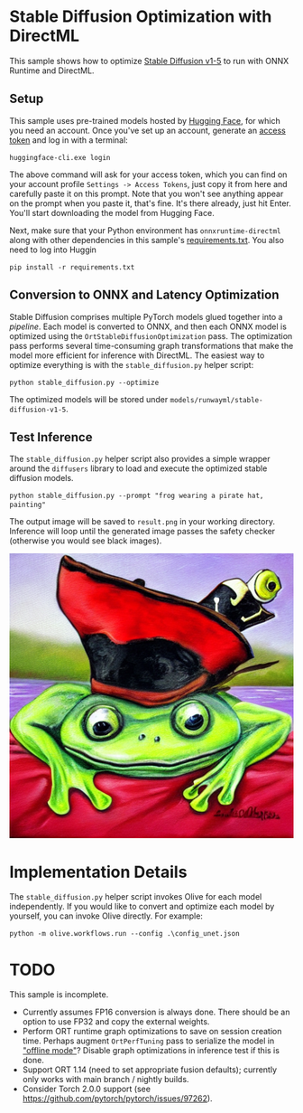 # Stable Diffusion Optimization with DirectML

This sample shows how to optimize [Stable Diffusion v1-5](https://huggingface.co/runwayml/stable-diffusion-v1-5) to run with ONNX Runtime and DirectML.


## Setup

This sample uses pre-trained models hosted by [Hugging Face](https://huggingface.co/), for which you need an account. Once you've set up an account, generate an [access token](https://huggingface.co/docs/hub/security-tokens) and log in with a terminal:

```
huggingface-cli.exe login
```

The above command will ask for your access token, which you can find on your account profile `Settings -> Access Tokens`, just copy it from here and carefully paste it on this prompt. Note that you won't see anything appear on the prompt when you paste it, that's fine. It's there already, just hit Enter. You'll start downloading the model from Hugging Face.

Next, make sure that your Python environment has `onnxruntime-directml` along with other dependencies in this sample's [requirements.txt](requirements.txt). You also need to log into Huggin

```
pip install -r requirements.txt
```

## Conversion to ONNX and Latency Optimization

Stable Diffusion comprises multiple PyTorch models glued together into a *pipeline*. Each model is converted to ONNX, and then each ONNX model is optimized using the `OrtStableDiffusionOptimization` pass. The optimization pass performs several time-consuming graph transformations that make the model more efficient for inference with DirectML. The easiest way to optimize everything is with the `stable_diffusion.py` helper script:

```
python stable_diffusion.py --optimize
```

The optimized models will be stored under `models/runwayml/stable-diffusion-v1-5`.

## Test Inference

The `stable_diffusion.py` helper script also provides a simple wrapper around the `diffusers` library to load and execute the optimized stable diffusion models.

```
python stable_diffusion.py --prompt "frog wearing a pirate hat, painting"
```

The output image will be saved to `result.png` in your working directory. Inference will loop until the generated image passes the safety checker (otherwise you would see black images).

![example output](readme/example.png)

# Implementation Details

The `stable_diffusion.py` helper script invokes Olive for each model independently. If you would like to convert and optimize each model by yourself, you can invoke Olive directly. For example:

```
python -m olive.workflows.run --config .\config_unet.json
```

# TODO
This sample is incomplete.

- Currently assumes FP16 conversion is always done. There should be an option to use FP32 and copy the external weights.
- Perform ORT runtime graph optimizations to save on session creation time. Perhaps augment `OrtPerfTuning` pass to serialize the model in ["offline mode"](https://onnxruntime.ai/docs/performance/model-optimizations/graph-optimizations.html#onlineoffline-mode)? Disable graph optimizations in inference test if this is done.
- Support ORT 1.14 (need to set appropriate fusion defaults); currently only works with main branch / nightly builds.
- Consider Torch 2.0.0 support (see https://github.com/pytorch/pytorch/issues/97262).